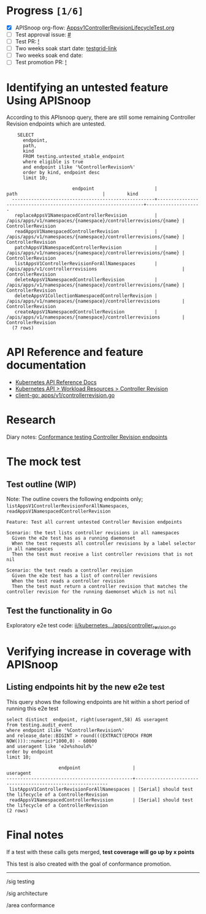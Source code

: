 # Progress <code>[1/6]</code>

- [x] APISnoop org-flow: [Appsv1ControllerRevisionLifecycleTest.org](https://github.com/apisnoop/ticket-writing/blob/master/Appsv1ControllerRevisionLifecycleTest.org)
- [ ] Test approval issue: [#](https://issues.k8s.io/)
- [ ] Test PR: [!](https://pr.k8s.io/)
- [ ] Two weeks soak start date: [testgrid-link](https://testgrid.k8s.io/)
- [ ] Two weeks soak end date:
- [ ] Test promotion PR: [!](https://pr.k8s.io/)

# Identifying an untested feature Using APISnoop

According to this APIsnoop query, there are still some remaining Controller Revision endpoints which are untested.

```sql-mode
    SELECT
      endpoint,
      path,
      kind
      FROM testing.untested_stable_endpoint
      where eligible is true
      and endpoint ilike '%ControllerRevision%'
      order by kind, endpoint desc
      limit 10;
```

```example
                        endpoint                      |                              path                               |        kind
  ----------------------------------------------------+-----------------------------------------------------------------+--------------------
   replaceAppsV1NamespacedControllerRevision          | /apis/apps/v1/namespaces/{namespace}/controllerrevisions/{name} | ControllerRevision
   readAppsV1NamespacedControllerRevision             | /apis/apps/v1/namespaces/{namespace}/controllerrevisions/{name} | ControllerRevision
   patchAppsV1NamespacedControllerRevision            | /apis/apps/v1/namespaces/{namespace}/controllerrevisions/{name} | ControllerRevision
   listAppsV1ControllerRevisionForAllNamespaces       | /apis/apps/v1/controllerrevisions                               | ControllerRevision
   deleteAppsV1NamespacedControllerRevision           | /apis/apps/v1/namespaces/{namespace}/controllerrevisions/{name} | ControllerRevision
   deleteAppsV1CollectionNamespacedControllerRevision | /apis/apps/v1/namespaces/{namespace}/controllerrevisions        | ControllerRevision
   createAppsV1NamespacedControllerRevision           | /apis/apps/v1/namespaces/{namespace}/controllerrevisions        | ControllerRevision
  (7 rows)

```

# API Reference and feature documentation

- [Kubernetes API Reference Docs](https://kubernetes.io/docs/reference/kubernetes-api/)
- [Kubernetes API > Workload Resources > Controller Revision](https://kubernetes.io/docs/reference/kubernetes-api/workload-resources/controller-revision-v1/)
- [client-go: apps/v1/controllerrevision.go](https://github.com/kubernetes/client-go/blob/master/kubernetes/typed/apps/v1/controllerrevision.go#L42-L54)

# Research

Diary notes: [Conformance testing Controller Revision endpoints](https://github.com/apisnoop/ticket-writing/blob/diary/diary/controllerrevision.org)

# The mock test

## Test outline (WIP)

Note: The outline covers the following endpoints only; `listAppsV1ControllerRevisionForAllNamespaces`, `readAppsV1NamespacedControllerRevision`

```
Feature: Test all current untested Controller Revision endpoints

Scenario: the test lists controller revisions in all namespaces
  Given the e2e test has as a running daemonset
  When the test requests all controller revisions by a label selector in all namespaces
  Then the test must receive a list controller revisions that is not nil

Scenario: the test reads a controller revision
  Given the e2e test has a list of controller revisions
  When the test reads a controller revision
  Then the test must return a controller revision that matches the controller revision for the running daemonset which is not nil
```

## Test the functionality in Go

Exploratory e2e test code: [ii/kubernetes&#x2026;/apps/controller<sub>revision.go</sub>](https://github.com/ii/kubernetes/blob/controller-revisions/test/e2e/apps/controller_revision.go)

# Verifying increase in coverage with APISnoop

## Listing endpoints hit by the new e2e test

This query shows the following endpoints are hit within a short period of running this e2e test

```sql-mode
select distinct  endpoint, right(useragent,58) AS useragent
from testing.audit_event
where endpoint ilike '%ControllerRevision%'
and release_date::BIGINT > round(((EXTRACT(EPOCH FROM NOW()))::numeric)*1000,0) - 60000
and useragent like 'e2e%should%'
order by endpoint
limit 10;
```

```example
                   endpoint                   |                         useragent
----------------------------------------------+------------------------------------------------------------
 listAppsV1ControllerRevisionForAllNamespaces | [Serial] should test the lifecycle of a ControllerRevision
 readAppsV1NamespacedControllerRevision       | [Serial] should test the lifecycle of a ControllerRevision
(2 rows)

```

# Final notes

If a test with these calls gets merged, **test coverage will go up by x points**

This test is also created with the goal of conformance promotion.

---

/sig testing

/sig architecture

/area conformance
